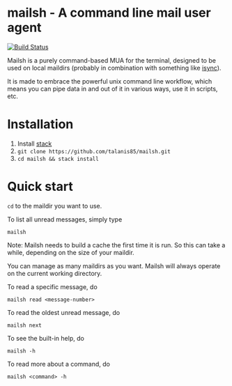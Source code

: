mailsh - A command line mail user agent
=======================================

[![Build Status](https://travis-ci.org/talanis85/mailsh.svg?branch=master)](https://travis-ci.org/talanis85/mailsh)

Mailsh is a purely command-based MUA for the terminal, designed
to be used on local maildirs (probably in combination with something
like [isync](http://isync.sourceforge.net)).

It is made to embrace the powerful unix command line workflow, which
means you can pipe data in and out of it in various ways, use it in
scripts, etc.

Installation
============

1. Install [stack](https://haskellstack.org)
2. `git clone https://github.com/talanis85/mailsh.git`
3. `cd mailsh && stack install`

Quick start
===========

`cd` to the maildir you want to use.

To list all unread messages, simply type

    mailsh

Note: Mailsh needs to build a cache the first time it is run. So
this can take a while, depending on the size of your maildir.

You can manage as many maildirs as you want. Mailsh will always
operate on the current working directory.

To read a specific message, do

    mailsh read <message-number>

To read the oldest unread message, do

    mailsh next

To see the built-in help, do

    mailsh -h

To read more about a command, do

    mailsh <command> -h

